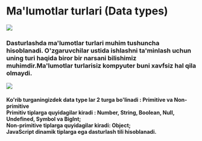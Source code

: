<h1>Ma'lumotlar turlari (Data types) </h1>
<img src="https://i.ibb.co/YkPGqK9/assja.jpg" />
<h3>Dasturlashda ma'lumotlar turlari muhim tushuncha hisoblanadi.
O'zgaruvchilar ustida ishlashni ta'minlash uchun uning turi haqida biror bir narsani bilishimiz muhimdir.Ma'lumotlar turlarisiz kompyuter buni xavfsiz hal qila olmaydi.
</h3>
<img src="https://i.ibb.co/54h84xX/image.jpg" />
<h4>Ko'rib turganingizdek data type lar 2 turga bo'linadi : Primitive va Non-primitive <br/>
Primitiv tiplarga quyidagilar kiradi : Number, String, Boolean, Null, Undefined, Symbol va BigInt; <br/>
Non-primitive tiplarga quyidagilar kiradi: Object;  <br/>
JavaScript dinamik tiplarga ega dasturlash tili hisoblanadi.   </h4>
